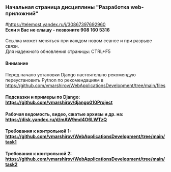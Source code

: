 ### Начальная страница дисциплины "Разработка web-приложний"

#https://telemost.yandex.ru/j/30867397692960
<br><b>Если я Вас не слышу - позвоните 908 160 5316</b>
<br><br>Ссылка может  меняться при каждом новом сеансе и при разрыве связи. 
<br>Для надежного обновления страницы: CTRL+F5

#### Внимание
Перед начало установки Django настоятельно рекомендую переустановить Pytnon по рекомендациям в https://github.com/vmarshirov/WebApplicationsDevelopment/tree/main/files



#### Подсказки и примеры по Django: https://github.com/vmarshirov/django010Project

#### Рабочая ведомость, видео, сжатые архивы и др. на: https://disk.yandex.ru/d/mAW9md4O6LWTzQ

#### Требования к контрольной 1: https://github.com/vmarshirov/WebApplicationsDevelopment/tree/main/task1

#### Требования к контрольной 2: https://github.com/vmarshirov/WebApplicationsDevelopment/tree/main/task2


